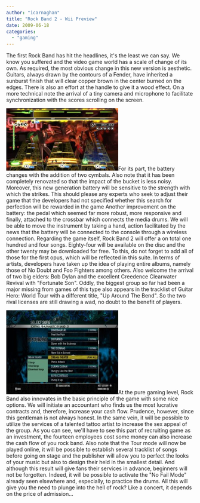 ```yaml
---
author: "icarnaghan"
title: "Rock Band 2 - Wii Preview"
date: 2009-06-18
categories: 
  - "gaming"
---
```


The first Rock Band has hit the headlines, it's the least we can say. We know you suffered and the video game world has a scale of change of its own. As required, the most obvious change in this new version is aesthetic. Guitars, always drawn by the contours of a Fender, have inherited a sunburst finish that will clear copper brown in the center burned on the edges. There is also an effort at the handle to give it a wood effect. On a more technical note the arrival of a tiny camera and microphone to facilitate synchronization with the scores scrolling on the screen.

![Rock Band.3](images/Rock-Band.3-300x167.jpg)For its part, the battery changes with the addition of two cymbals. Also note that it has been completely renovated so that the impact of the bucket is less noisy. Moreover, this new generation battery will be sensitive to the strength with which the strikes. This should please any experts who seek to adjust their game that the developers had not specified whether this search for perfection will be rewarded in the game Another improvement on the battery: the pedal which seemed far more robust, more responsive and finally, attached to the crossbar which connects the media drums. We will be able to move the instrument by taking a hand, action facilitated by the news that the battery will be connected to the console through a wireless connection. Regarding the game itself, Rock Band 2 will offer a on total one hundred and four songs. Eighty-four will be available on the disc and the other twenty may be downloaded for free. To this, do not forget to add all of those for the first opus, which will be reflected in this suite. In terms of artists, developers have taken up the idea of playing entire albums, namely those of No Doubt and Foo Fighters among others. Also welcome the arrival of two big elders: Bob Dylan and the excellent Creedence Clearwater Revival with "Fortunate Son". Oddly, the biggest group so far had been a major missing from games of this type also appears in the tracklist of Guitar Hero: World Tour with a different title, "Up Around The Bend". So the two rival licenses are still drawing a wad, no doubt to the benefit of players.

![Rock Band.2](images/Rock-Band.2-300x225.jpg)At the pure gaming level, Rock Band also innovates in the basic principle of the game with some nice options. We will initiate an accountant who finds us the most lucrative contracts and, therefore, increase your cash flow. Prudence, however, since this gentleman is not always honest. In the same vein, it will be possible to utilize the services of a talented tattoo artist to increase the sex appeal of the group. As you can see, we'll have to see this part of recruiting game as an investment, the fourteen employees cost some money can also increase the cash flow of you rock band. Also note that the Tour mode will now be played online, it will be possible to establish several tracklist of songs before going on stage and the publisher will allow you to perfect the looks of your music but also to design their held in the smallest detail. And although this result will give fans their services in advance, beginners will not be forgotten. Indeed, it will be possible to activate the "No Fail Mode" already seen elsewhere and, especially, to practice the drums. All this will give you the need to plunge into the hell of rock? Like a concert, it depends on the price of admission...
